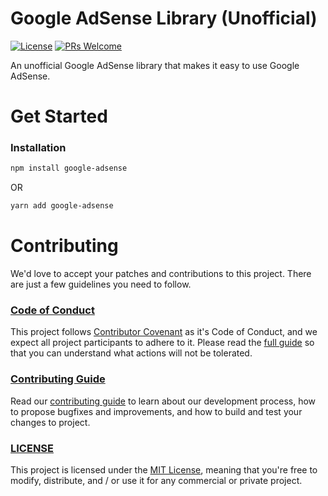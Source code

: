 # Google AdSense Library (Unofficial)

[![License](https://img.shields.io/badge/License-MIT-blue.svg?style=flat-square)](./LICENSE) [![PRs Welcome](https://img.shields.io/badge/PRs-Welcome-brightgreen.svg?style=flat-square)](./CONTRIBUTING.md)

An unofficial Google AdSense library that makes it easy to use Google AdSense.

# Get Started

### Installation

```sh
npm install google-adsense
```

OR

```sh
yarn add google-adsense
```

# Contributing

We'd love to accept your patches and contributions to this project. There are just a few guidelines you need to follow.

### [Code of Conduct](./CODE_OF_CONDUCT.md)

This project follows [Contributor Covenant](https://www.contributor-covenant.org/)
as it's Code of Conduct, and we expect all project participants to adhere to it.
Please read the [full guide](./CODE_OF_CONDUCT.md) so that you can understand
what actions will not be tolerated.

### [Contributing Guide](./CONTRIBUTING.md)

Read our [contributing guide](./CONTRIBUTING.md) to learn about our development process, how to propose bugfixes and improvements, and how to build and test your changes to project.

### [LICENSE](./LICENSE)

This project is licensed under the [MIT License](./LICENSE), meaning that you're free to modify, distribute, and / or use it for any commercial or private project.
